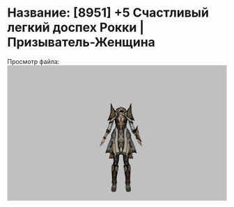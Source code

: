 # Название: [8951] +5 Счастливый легкий доспех Рокки | Призыватель-Женщина

Просмотр файла:
![p090032.png](p090032.png)